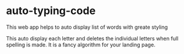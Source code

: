# auto-typing-code
This web app helps to auto display list of words with greate styling


This auto display each letter and deletes the individual letters when full spelling is made. It is a fancy algorithm for your landing page.
